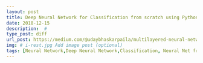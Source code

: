 ```yaml
---
layout: post
title: Deep Neural Network for Classification from scratch using Python
date: 2018-12-15
description:  # 
type_post: diff 
url_post: https://medium.com/@udaybhaskarpaila/multilayered-neural-network-from-scratch-using-python-c0719a646855
img: # i-rest.jpg Add image post (optional)
tags: [Neural Network,Deep Neural Network,Classification, Neural Net from Scratch, forward propagation, Backward Propagation]
---
```

